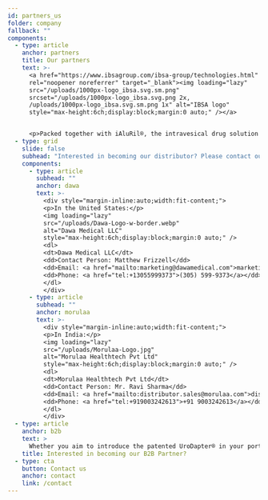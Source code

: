 ```yaml
---
id: partners_us
folder: company
fallback: ""
components:
  - type: article
    anchor: partners
    title: Our partners
    text: >-
      <a href="https://www.ibsagroup.com/ibsa-group/technologies.html"
      rel="noopener noreferrer" target="_blank"><img loading="lazy"
      src="/uploads/1000px-logo_ibsa.svg.sm.png"
      srcset="/uploads/1000px-logo_ibsa.svg.png 2x,
      /uploads/1000px-logo_ibsa.svg.sm.png 1x" alt="IBSA logo"
      style="max-height:6ch;display:block;margin:0 auto;" /></a>


      <p>Packed together with iAluRil®, the intravesical drug solution from IBSA (Switzerland), the patented UroDapter® is also available under the name iAluadapter®, in 85 countries.</p>
  - type: grid
    slide: false
    subhead: "Interested in becoming our distributor? Please contact our authorized representative:"
    components:
      - type: article
        subhead: ""
        anchor: dawa
        text: >-
          <div style="margin-inline:auto;width:fit-content;">
          <p>In the United States:</p>
          <img loading="lazy"
          src="/uploads/Dawa-Logo-w-border.webp"
          alt="Dawa Medical LLC"
          style="max-height:6ch;display:block;margin:0 auto;" />
          <dl>
          <dt>Dawa Medical LLC</dt>
          <dd>Contact Person: Matthew Frizzell</dd>
          <dd>Email: <a href="mailto:marketing@dawamedical.com">marketing@dawamedical.com</a></dd>
          <dd>Phone: <a href="tel:+13055999373">(305) 599-9373</a></dd>
          </dl>
          </div>
      - type: article
        subhead: ""
        anchor: morulaa
        text: >-
          <div style="margin-inline:auto;width:fit-content;">
          <p>In India:</p>
          <img loading="lazy"
          src="/uploads/Morulaa-Logo.jpg"
          alt="Morulaa Healthtech Pvt Ltd"
          style="max-height:6ch;display:block;margin:0 auto;" />
          <dl>
          <dt>Morulaa Healthtech Pvt Ltd</dt>
          <dd>Contact Person: Mr. Ravi Sharma</dd>
          <dd>Email: <a href="mailto:distributor.sales@morulaa.com">distributor.sales@morulaa.com</a></dd>
          <dd>Phone: <a href="tel:+919003242613">+91 9003242613</a></dd>
          </dl>
          </div>
  - type: article
    anchor: b2b
    text: >
      Whether you aim to introduce the patented UroDapter® in your portfolio, or you seek a partnership for distribution, <a href="/contact">contact us</a> today to learn more about our offers. Let us work together for a healthier tomorrow!
    title: Interested in becoming our B2B Partner?
  - type: cta
    button: Contact us
    anchor: contact
    link: /contact
---
```

